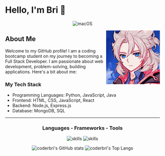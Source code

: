 # Hello, I'm Bri 👋

<p align="center">
	<img alt="macOS" src="https://img.shields.io/badge/-macOS-333?style=flat-square&logo=apple&logoColor=white" />
<!-- 	<img alt="Visual Studio Code" src="https://img.shields.io/badge/-Visual_Studio_Code-007ACC?style=flat-square&logo=visual-studio-code&logoColor=white" /> -->
<!-- 	<img alt="Spring Tool Suite 4" src="https://img.shields.io/badge/-Spring-6DB33F?style=flat-square&logo=spring&logoColor=white" /> -->
</p>


<img alt="pfp" src="https://github.com/coderbri/coderbri/blob/b3adb2270870f68582e797f68025ad7d7cd4bc52/albedo-face-gif.gif" height="175px" align="right" />

## About Me

Welcome to my GitHub profile! I am a coding bootcamp student on my journey to becoming a Full Stack Developer. I am passionate about web development, problem-solving, building applications. Here's a bit about me:

### My Tech Stack

- Programming Languages: Python, JavaScript, Java
- Frontend: HTML, CSS, JavaScript, React
- Backend: Node.js, Express.js
- Database: MongoDB, SQL

---


<div align="center">

<h3>Languages - Frameworks - Tools</h3>
	
![skills](https://skillicons.dev/icons?i=vscode,bash,github,git,postman,stackoverflow,tailwind,bootstrap)
![skills](https://skillicons.dev/icons?i=html,css,javascript,py,flask,django,react,express,mongodb,nodejs,java,spring,maven)

</div>


<div align="center">
	<img src="https://github-readme-stats.vercel.app/api?username=coderbri&theme=nord&show_icons=true" alt="coderbri's GitHub stats" style="width: 300px; height: auto;">
	<img src="https://github-readme-stats.vercel.app/api/top-langs/?username=coderbri&layout=compact&theme=nord" alt="coderbri's Top Langs" style="width: 300px; height: auto;">
</div>


<!-- - 👋 Hi, I’m @coderbri -->
<!-- - 👀 I’m interested in game development. -->
<!-- - 🌱 I’m currently learning Python, MERN, and Java. -->
<!-- - 💞️ I’m looking to collaborate on ... -->
<!-- - 📫 How to reach me ... -->



<!---
coderbri/coderbri is a ✨ special ✨ repository because its `README.md` (this file) appears on your GitHub profile.
You can click the Preview link to take a look at your changes.
--->



<!---                                                                                  ?theme=THEME_NAME
![coderbri's GitHub stats](https://github-readme-stats.vercel.app/api?username=coderbri&theme=react&show_icons=true)
![coderbri's GitHub stats](https://github-readme-stats.vercel.app/api?username=coderbri&theme=dracula&show_icons=true)
--->

<!-- Favorite Style -->
<!-- ![coderbri's GitHub stats](https://github-readme-stats.vercel.app/api?username=coderbri&theme=nord&show_icons=true) -->
<!-- ![Top Langs](https://github-readme-stats.vercel.app/api/top-langs/?username=coderbri&layout=compact&theme=nord) -->


<!--- Tags
![PHP](https://img.shields.io/badge/php-%23777BB4.svg?style=for-the-badge&logo=php&logoColor=white)
![Bootstrap](https://img.shields.io/badge/bootstrap-%23563D7C.svg?style=for-the-badge&logo=bootstrap&logoColor=white)
![MySQL](https://img.shields.io/badge/mysql-%231572B6.svg?style=for-the-badge&logo=mysql&logoColor=white)
--->
